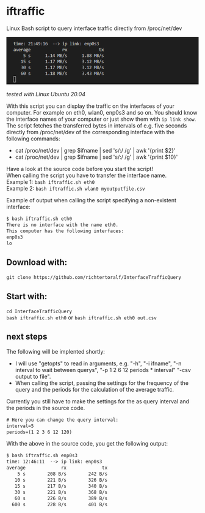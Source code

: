 # iftraffic
Linux Bash script to query interface traffic directly from /proc/net/dev

![Screenshot](https://github.com/richtertoralf/InterfaceTrafficQuery/blob/93c94a36c46bf20e6650362c176b52b50ef7af52/Screenshot_linkRxTxV2.png "linkRxTxV2.sh")

*tested with Linux Ubuntu 20.04*  

With this script you can display the traffic on the interfaces of your computer. For example on eth0, wlan0, enp0s3 and so on.
You should know the interface names of your computer or just show them with `ip link show`.
The script fetches the transferred bytes in intervals of e.g. five seconds directly from /proc/net/dev of the corresponding interface with the following commands:  
- cat /proc/net/dev | grep $ifname | sed 's/:/ /g' | awk '{print $2}'  
- cat /proc/net/dev | grep $ifname | sed 's/:/ /g' | awk '{print $10}'  

Have a look at the source code before you start the script!  
When calling the script you have to transfer the interface name.  
Example 1: `bash iftraffic.sh eth0`  
Example 2: `bash iftraffic.sh wlan0 myoutputfile.csv`

Example of output when calling the script specifying a non-existent interface:
```
$ bash iftraffic.sh eth0
There is no interface with the name eth0.
This computer has the following interfaces:
enp0s3
lo
```
## Download with:  
`git clone https://github.com/richtertoralf/InterfaceTrafficQuery` 
## Start with:
`cd InterfaceTrafficQuery`  
`bash iftraffic.sh eth0` or `bash iftraffic.sh eth0 out.csv`  
## next steps
The following will be implented shortly:
- I will use "getopts" to read in arguments, e.g. "-h", "-i ifname", "-n interval to wait between querys", "-p 1 2 6 12 periods * interval" "-csv output to file".  
- When calling the script, passing the settings for the frequency of the query and the periods for the calculation of the average traffic.

Currently you still have to make the settings for the as query interval and the periods in the source code. 
```
# Here you can change the query interval:
interval=5
periods=(1 2 3 6 12 120)
```
With the above in the source code, you get the following output:
```
$ bash iftraffic.sh enp0s3
time: 12:46:11  --> ip link: enp0s3
average             rx             tx 
    5 s        208 B/s        242 B/s 
   10 s        221 B/s        326 B/s 
   15 s        217 B/s        340 B/s 
   30 s        221 B/s        368 B/s 
   60 s        226 B/s        389 B/s 
  600 s        228 B/s        401 B/s 
```
